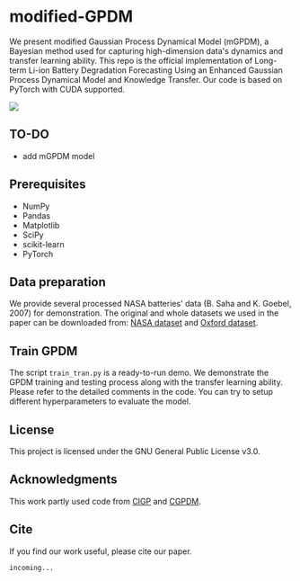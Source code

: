 # modified-GPDM

We present modified Gaussian Process Dynamical Model (mGPDM), a Bayesian method used for capturing high-dimension data's dynamics and transfer learning ability. This repo is the official implementation of Long-term Li-ion Battery Degradation Forecasting Using an Enhanced Gaussian Process Dynamical Model and Knowledge Transfer. Our code is based on PyTorch with CUDA supported.

![](https://raw.githubusercontent.com/PericlesHat/modified-GPDM/main/assets/gpdm_nasa.png)

## TO-DO

- add mGPDM model

## Prerequisites

- NumPy
- Pandas
- Matplotlib
- SciPy
- scikit-learn
- PyTorch

## Data preparation

We provide several processed NASA batteries' data (B. Saha and K. Goebel, 2007) for demonstration. The original and whole datasets we used in the paper can be downloaded from: [NASA dataset](https://www.nasa.gov/content/prognostics-center-of-excellence-data-set-repository) and [Oxford dataset](https://ora.ox.ac.uk/objects/uuid:03ba4b01-cfed-46d3-9b1a-7d4a7bdf6fac).

## Train GPDM

The script `train_tran.py` is a ready-to-run demo. We demonstrate the GPDM training and testing process along with the transfer learning ability. Please refer to the detailed comments in the code. You can try to setup different hyperparameters to evaluate the model.

## License

This project is licensed under the GNU General Public License v3.0.

## Acknowledgments

This work partly used code from [CIGP](https://github.com/fabio-amadio/cgpdm_lib) and [CGPDM](https://github.com/fabio-amadio/cgpdm_lib).

## Cite

If you find our work useful, please cite our paper.
```
incoming...
```
